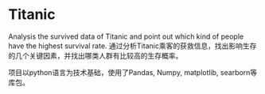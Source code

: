 # Titanic
Analysis the survived data of Titanic and point out which kind of people have the highest survival rate. 通过分析Titanic乘客的获救信息，找出影响生存的几个关键因素，并找出哪类人群有比较高的生存概率。

项目以python语言为技术基础，使用了Pandas, Numpy, matplotlib, searborn等库包。
